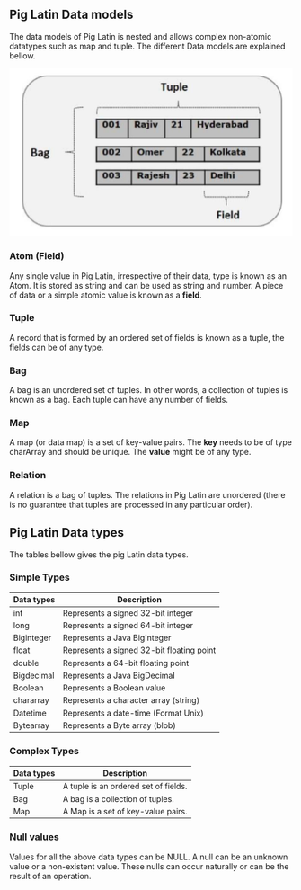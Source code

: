 ## Pig Latin Data models

The data models of Pig Latin is nested and allows complex non-atomic datatypes such as map and tuple. The different Data models are explained bellow.

![pig-data-model](img/pig-data-model.jpg)

### Atom (Field)

Any single value in Pig Latin, irrespective of their data, type is known as an Atom. It is stored as string and can be used as string and number. A piece of data or a simple atomic value is known as a **field**.

### Tuple

A record that is formed by an ordered set of fields is known as a tuple, the fields can be of any type.

### Bag

A bag is an unordered set of tuples. In other words, a collection of tuples is known as a bag. Each tuple can have any number of fields.

### Map

A map (or data map) is a set of key-value pairs. The **key** needs to be of type charArray and should be unique. The **value** might be of any type.

### Relation

A relation is a bag of tuples. The relations in Pig Latin are unordered (there is no guarantee that tuples are processed in any particular order).



## Pig Latin Data types

The tables bellow gives the pig Latin data types.

### Simple Types

| Data types | Description                              |
| ---------- | ---------------------------------------- |
| int        | Represents a signed 32-bit integer       |
| long       | Represents a signed 64-bit integer       |
| Biginteger | Represents a Java BigInteger             |
| float      | Represents a signed 32-bit floating point |
| double     | Represents a 64-bit floating point       |
| Bigdecimal | Represents a Java BigDecimal             |
| Boolean    | Represents a Boolean value               |
| chararray  | Represents a character array (string)    |
| Datetime   | Represents a date-time (Format Unix)     |
| Bytearray  | Represents a Byte array (blob)           |

### Complex Types

| Data types | Description                          |
| ---------- | ------------------------------------ |
| Tuple      | A tuple is an ordered set of fields. |
| Bag        | A bag is a collection of tuples.     |
| Map        | A Map is a set of key-value pairs.   |

### Null values

Values for all the above data types can be NULL. A null can be an unknown value or a non-existent value. These nulls can occur naturally or can be the result of an operation.